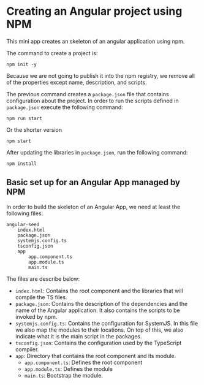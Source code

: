 # Creating an Angular project using NPM

This mini app creates an skeleton of an angular application using npm.

The command to create a project is:

```shell
npm init -y
```

Because we are not going to publish it into the npm registry, we remove all of the
properties except name, description, and scripts.

The previous command creates a `package.json` file that contains configuration about the
project. In order to run the scripts defined in `package.json` execute the following command:

```shell
npm run start
``` 

Or the shorter version

```shell
npm start
```

After updating the libraries in `package.json`, run the following command:

```shell
npm install
```

## Basic set up for an Angular App managed by NPM

In order to build the skeleton of an Angular App, we need at least the following files:


```shell
angular-seed
    index.html
    package.json
    systemjs.config.ts
    tsconfig.json
    app
        app.component.ts
        app.module.ts
        main.ts
```

The files are describe below:

- `index.html`: Contains the root component and the libraries that will compile the TS files.
- `package.json`: Contains the description of the dependencies and the name of the Angular application. It also contains the scripts to be invoked by npm.
- `systemjs.config.ts`: Contains the configuration for SystemJS. In this file we also map 
the modules to their locations. On top of this, we also indicate what it is the main script in the packages. 
- `tsconfig.json`: Contains the configuration used by the TypeScript compiler.
- `app`: Directory that contains the root component and its module.
    - `app.component.ts`: Defines the root component
    - `app.module.ts`: Defines the module
    - `main.ts`: Bootstrap the module.








